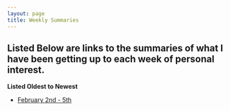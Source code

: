 ```yaml
---
layout: page
title: Weekly Summaries
---
```


## Listed Below are links to the summaries of what I have been getting up to each week of personal interest. 
**Listed Oldest to Newest**

- [February 2nd - 5th](feb2ndTo5th)